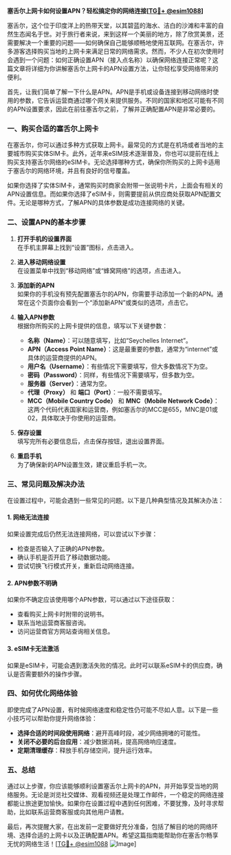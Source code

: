 **塞舌尔上网卡如何设置APN？轻松搞定你的网络连接[[TG💪+ @esim1088](https://t.me/s/esim1088)]**

塞舌尔，这个位于印度洋上的热带天堂，以其碧蓝的海水、洁白的沙滩和丰富的自然生态闻名于世。对于旅行者来说，来到这样一个美丽的地方，除了欣赏美景，还需要解决一个重要的问题——如何确保自己能够顺畅地使用互联网。在塞舌尔，许多游客选择购买当地的上网卡来满足日常的网络需求。然而，不少人在初次使用时会遇到一个问题：如何正确设置APN（接入点名称）以确保网络连接正常呢？这篇文章将详细为你讲解塞舌尔上网卡的APN设置方法，让你轻松享受网络带来的便利。

首先，让我们简单了解一下什么是APN。APN是手机或设备连接到移动网络时使用的参数，它告诉运营商通过哪个网关来提供服务。不同的国家和地区可能有不同的APN设置要求，因此在前往塞舌尔之前，了解并正确配置APN是非常必要的。

### **一、购买合适的塞舌尔上网卡**
在塞舌尔，你可以通过多种方式获取上网卡。最常见的方式是在机场或者当地的主要城市购买实体SIM卡。此外，近年来eSIM技术逐渐普及，你也可以提前在线上购买支持塞舌尔网络的eSIM卡。无论选择哪种方式，确保你所购买的上网卡适用于塞舌尔的网络环境，并且有良好的信号覆盖。

如果你选择了实体SIM卡，通常购买时商家会附带一张说明卡片，上面会有相关的APN设置信息。而如果你选择了eSIM卡，则需要提前从供应商处获取APN配置文件。无论是哪种方式，了解APN的具体参数是成功连接网络的关键。

### **二、设置APN的基本步骤**
1. **打开手机的设置界面**  
   在手机主屏幕上找到“设置”图标，点击进入。

2. **进入移动网络设置**  
   在设置菜单中找到“移动网络”或“蜂窝网络”的选项，点击进入。

3. **添加新的APN**  
   如果你的手机没有预先配置塞舌尔的APN，你需要手动添加一个新的APN。通常在这个页面你会看到一个“添加新APN”或类似的选项，点击它。

4. **输入APN参数**  
   根据你所购买的上网卡提供的信息，填写以下关键参数：
   - **名称（Name）**：可以随意填写，比如“Seychelles Internet”。
   - **APN（Access Point Name）**：这是最重要的参数，通常为“internet”或具体的运营商提供的APN。
   - **用户名（Username）**：有些情况下需要填写，但大多数情况下为空。
   - **密码（Password）**：同样，有些情况下需要填写，但多数为空。
   - **服务器（Server）**：通常为空。
   - **代理（Proxy）** 和 **端口（Port）**：一般不需要填写。
   - **MCC（Mobile Country Code）** 和 **MNC（Mobile Network Code）**：这两个代码代表国家和运营商，例如塞舌尔的MCC是655，MNC是01或02，具体取决于你使用的运营商。

5. **保存设置**  
   填写完所有必要信息后，点击保存按钮，退出设置界面。

6. **重启手机**  
   为了确保新的APN设置生效，建议重启手机一次。

### **三、常见问题及解决办法**
在设置过程中，可能会遇到一些常见的问题。以下是几种典型情况及其解决办法：

#### **1. 网络无法连接**
如果设置完成后仍然无法连接网络，可以尝试以下步骤：
- 检查是否输入了正确的APN参数。
- 确认手机是否开启了移动数据功能。
- 尝试切换飞行模式开关，重新启动网络连接。

#### **2. APN参数不明确**
如果你不确定应该使用哪个APN参数，可以通过以下途径获取：
- 查看购买上网卡时附带的说明书。
- 联系当地运营商客服咨询。
- 访问运营商官方网站查询相关信息。

#### **3. eSIM卡无法激活**
如果是eSIM卡，可能会遇到激活失败的情况。此时可以联系eSIM卡的供应商，确认是否需要额外的操作步骤。

### **四、如何优化网络体验**
即使完成了APN设置，有时候网络速度和稳定性仍可能不尽如人意。以下是一些小技巧可以帮助你提升网络体验：
- **选择合适的时间段使用网络**：避开高峰时段，减少网络拥堵的可能性。
- **关闭不必要的后台应用**：减少数据消耗，提高网络响应速度。
- **定期清理缓存**：释放手机存储空间，提升运行效率。

### **五、总结**
通过以上步骤，你应该能够顺利设置塞舌尔上网卡的APN，并开始享受当地的网络服务。无论是浏览社交媒体、观看视频还是处理工作邮件，一个稳定的网络连接都能让旅途更加愉快。如果你在设置过程中遇到任何困难，不要犹豫，及时寻求帮助，比如联系运营商客服或向其他用户请教。

最后，再次提醒大家，在出发前一定要做好充分准备，包括了解目的地的网络环境、选择合适的上网卡以及正确配置APN。希望这篇指南能帮助你在塞舌尔畅享无忧的网络生活！[[TG💪+ @esim1088](https://t.me/s/esim1088) ![Image](https://i.postimg.cc/4NQfJmqS/Snipaste-2025-05-13-00-14-12.png)]
